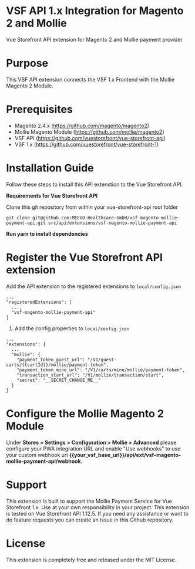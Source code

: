 # VSF API 1.x Integration for Magento 2 and Mollie
Vue Storefront API extension for Magento 2 and Mollie payment provider

# Purpose
This VSF API extension connects the VSF 1.x Frontend with the Mollie Magento 2 Module.

# Prerequisites
- Magento 2.4.x (https://github.com/magento/magento2)
- Mollie Magento Module (https://github.com/mollie/magento2)
- VSF API (https://github.com/vuestorefront/vue-storefront-api)
- VSF 1.x (https://github.com/vuestorefront/vue-storefront-1)

# Installation Guide
Follow these steps to install this API extenstion to the Vue Storefront API. 

**Requirements for Vue Storefront API**

Clone this git repository from within your vue-storefront-api root folder

```shell
git clone git@github.com:MEEVO-Healthcare-GmbH/vsf-magento-mollie-payment-api.git src/api/extensions/vsf-magento-mollie-payment-api
```

**Run yarn to install dependencies**

# Register the Vue Storefront API extension
Add the API extension to the registered extensions to `local/config.json`

```
...
"registeredExtensions": [
  ...,
  "vsf-magento-mollie-payment-api"
]
```

1. Add the config properties to `local/config.json`

```
...
"extensions": {
  ...
  "mollie": {
    "payment_token_guest_url": "/V1/guest-carts/{{cartId}}/mollie/payment-token",
    "payment_token_mine_url": "/V1/carts/mine/mollie/payment-token",
    "transaction_start_url": "/V1/mollie/transaction/start",
    "secret": "__SECRET_CHANGE_ME__"
  }   
}

```
# Configure the Mollie Magento 2 Module
Under **Stores > Settings > Configuration > Mollie > Advanced** please configure your PWA integration URL and enable "Use webhooks" to use your custom webhook url **{{your_vsf_base_url}}/api/ext/vsf-magento-mollie-payment-api/webhook**.

# Support
This extension is built to support the Mollie Payment Service for Vue Storefront 1.x.
Use at your own responsibility in your project. This extension is tested on Vue Storefront API 1.12.5.
If you need any assistance or want to do feature requests you can create an issue in this Github repository.

# License
This extension is completely free and released under the MIT License.
